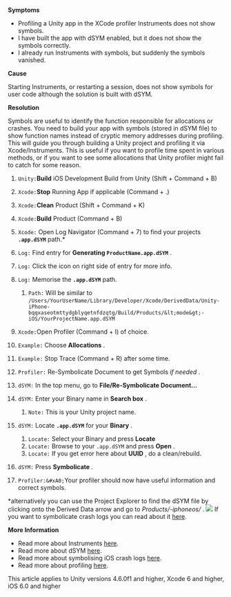 

**Symptoms**


- Profiling a Unity app in the XCode profiler Instruments does not show symbols.
- I have built the app with dSYM enabled, but it does not show the symbols correctly.
- I already run Instruments with symbols, but suddenly the symbols vanished.



**Cause**



Starting Instruments, or restarting a session, does not show symbols for user code although the solution is built with dSYM.



**Resolution**



Symbols are useful to identify the function responsible for allocations or crashes. You need to build your app with symbols (stored in dSYM file) to show function names instead of cryptic memory addresses during profiling. This will guide you through building a Unity project and profiling it via Xcode/Instruments. This is useful if you want to profile time spent in various methods, or if you want to see some allocations that Unity profiler might fail to catch for some reason.


1. `Unity:`**Build**  iOS Development Build from Unity (Shift + Command + B)
2. `Xcode:`**Stop**  Running App if applicable (Command + .)
3. `Xcode:`**Clean**  Product (Shift + Command + K)
4. `Xcode:`**Build**  Product (Command + B)
5. `Xcode:` Open Log Navigator (Command + 7) to find your projects  **`.app.dSYM`** path.&ast;

 1. `Log:` Find entry for  **Generating `ProductName.app.dSYM`** .
 2. `Log:` Click the icon on right side of entry for more info.
 3. `Log:` Memorise the  **`.app.dSYM`** path.

	  1. `Path:` Will be similar to `/Users/YourUserName/Library/Developer/Xcode/DerivedData/Unity-iPhone-bqqxaseotmttydgblyqetnfdzqtg/Build/Products/&lt;mode&gt;-iOS/YourProjectName.app.dSYM`
6. `Xcode:`Open Profiler (Command + I) of choice.

 1. `Example:` Choose  **Allocations** .
 2. `Example:` Stop Trace (Command + R) after some time.
7. `Profiler:` Re-Symbolicate Document to get Symbols  *if needed* .

 1. `dSYM:` In the top menu, go to  **File/Re-Symbolicate Document...**
 2. `dSYM:` Enter your Binary name in  **Search box** .

	  1. `Note:` This is your Unity project name.
 3. `dSYM:` Locate  **`.app.dSYM`**  for your  **Binary** .

	  1. `Locate:` Select your Binary and press  **Locate**
	  2. `Locate:` Browse to your `.app.dSYM` and press  **Open** .
	  3. `Locate:` If you get error here about  **UUID** , do a clean/rebuild.
 4. `dSYM:` Press  **Symbolicate** .
8. `Profiler:&#xA0;`Your profiler should now have useful information and correct symbols.

&ast;alternatively you can use the Project Explorer to find the dSYM file by clicking onto the Derived Data arrow and go to  *Products/<Mode>-iphoneos/* . ![](/hc/en-us/article_attachments/203797543/Screen_Shot_2016-04-22_at_12.00.57.png) If you want to symbolicate crash logs you can read about it [here](/hc/en-us/articles/208593516).  

**More Information**

- Read more about Instruments [here](https://developer.apple.com/library/tvos/documentation/DeveloperTools/Conceptual/InstrumentsUserGuide/).
- Read more about dSYM [here](https://developer.apple.com/library/ios/documentation/DeveloperTools/Conceptual/InstrumentsUserGuide/LocatingSymbolsforYourData.html).
- Read more about symbolising iOS crash logs [here](/hc/en-us/articles/208593516).
- Read more about profiling [here](http://blogs.unity3d.com/2016/02/01/profiling-with-instruments/).



This article applies to Unity versions 4.6.0f1 and higher, Xcode 6 and higher, iOS 6.0 and higher

